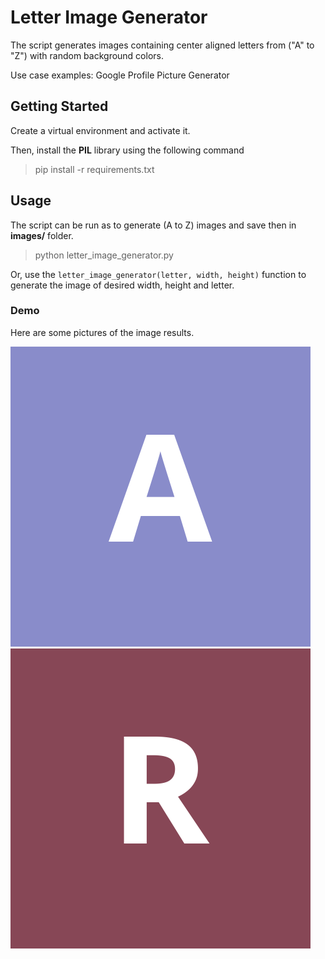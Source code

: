 # Letter Image Generator

The script generates images containing center aligned letters from ("A" to "Z") with random background colors.


Use case examples: Google Profile Picture Generator

## Getting Started
Create a virtual environment and activate it. 


Then, install the **PIL** library using the following command


> pip install -r requirements.txt

## Usage
The script can be run as to generate (A to Z) images and save then in **images/** folder.
> python letter_image_generator.py

Or, use the ```letter_image_generator(letter, width, height)``` function to generate the image of desired width, height and letter.

### Demo
Here are some pictures of the image results.

![A.png](images/A.png) 
![R.png](images/R.png)